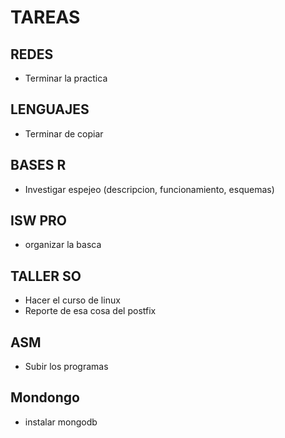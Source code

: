 
# TAREAS

## REDES
- Terminar la practica

## LENGUAJES
- Terminar de copiar

## BASES R
- Investigar espejeo (descripcion, funcionamiento, esquemas)

## ISW PRO
- organizar la basca

## TALLER SO
- Hacer el curso de linux
- Reporte de esa cosa del postfix

## ASM
- Subir los programas

## Mondongo
- instalar mongodb

